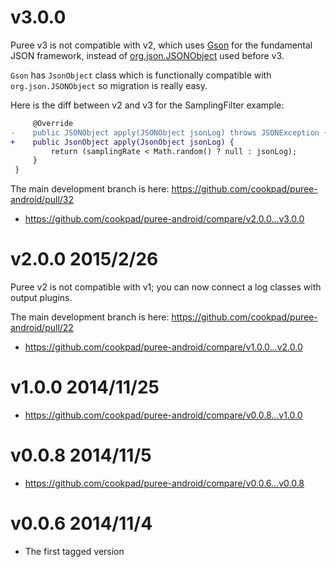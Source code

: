 # v3.0.0

Puree v3 is not compatible with v2, which uses [Gson](https://github.com/google/gson) for the fundamental JSON framework,
 instead of [org.json.JSONObject](http://developer.android.com/reference/org/json/package-summary.html) used before v3.

`Gson` has `JsonObject` class which is functionally compatible with `org.json.JSONObject` so migration is really easy.

Here is the diff between v2 and v3 for the SamplingFilter example:

```diff
     @Override
-    public JSONObject apply(JSONObject jsonLog) throws JSONException {
+    public JsonObject apply(JsonObject jsonLog) {
         return (samplingRate < Math.random() ? null : jsonLog);
     }
 }
```

The main development branch is here: https://github.com/cookpad/puree-android/pull/32

* https://github.com/cookpad/puree-android/compare/v2.0.0...v3.0.0

# v2.0.0 2015/2/26

Puree v2 is not compatible with v1; you can now connect a log classes with output plugins.

The main development branch is here: https://github.com/cookpad/puree-android/pull/22

* https://github.com/cookpad/puree-android/compare/v1.0.0...v2.0.0

# v1.0.0 2014/11/25

* https://github.com/cookpad/puree-android/compare/v0.0.8...v1.0.0

# v0.0.8 2014/11/5

* https://github.com/cookpad/puree-android/compare/v0.0.6...v0.0.8

# v0.0.6 2014/11/4

* The first tagged version

